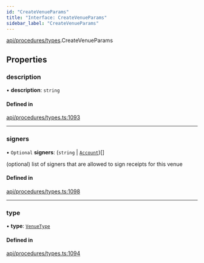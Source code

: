 ```yaml
---
id: "CreateVenueParams"
title: "Interface: CreateVenueParams"
sidebar_label: "CreateVenueParams"
---
```


[api/procedures/types](../../../../../modules/API/Procedures/Types/Types.md).CreateVenueParams

## Properties

### description

• **description**: `string`

#### Defined in

[api/procedures/types.ts:1093](https://github.com/PolymeshAssociation/polymesh-sdk/blob/c53723bab/src/api/procedures/types.ts#L1093)

___

### signers

• `Optional` **signers**: (`string` \| [`Account`](../../../../../classes/API/Entities/Account/Account.md))[]

(optional) list of signers that are allowed to sign receipts for this venue

#### Defined in

[api/procedures/types.ts:1098](https://github.com/PolymeshAssociation/polymesh-sdk/blob/c53723bab/src/api/procedures/types.ts#L1098)

___

### type

• **type**: [`VenueType`](../../../../../enums/API/Entities/Venue/Types/VenueType/VenueType.md)

#### Defined in

[api/procedures/types.ts:1094](https://github.com/PolymeshAssociation/polymesh-sdk/blob/c53723bab/src/api/procedures/types.ts#L1094)
